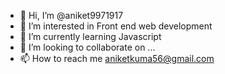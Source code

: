 - 👋 Hi, I’m @aniket9971917
- 👀 I’m interested in Front end web development
- 🌱 I’m currently learning Javascript  
- 💞️ I’m looking to collaborate on ...
- 📫 How to reach me aniketkuma56@gmail.com

<!---
aniket9971917/aniket9971917 is a ✨ special ✨ repository because its `README.md` (this file) appears on your GitHub profile.
You can click the Preview link to take a look at your changes.
--->
